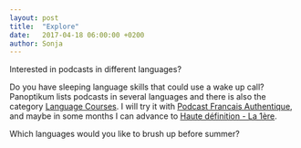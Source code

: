 ```yaml
---
layout: post
title:  "Explore"
date:   2017-04-18 06:00:00 +0200
author: Sonja
---
```


Interested in podcasts in different languages?

Do you have sleeping language skills that could use a wake up call? Panoptikum lists podcasts in several languages and there is also the category [Language Courses](https://panoptikum.io/categories/54). I will try it with [Podcast Francais Authentique](https://panoptikum.io/podcasts/1660), and maybe in some months I can advance to [Haute définition - La 1ère](https://panoptikum.io/podcasts/3985).

Which languages would you like to brush up before summer?
